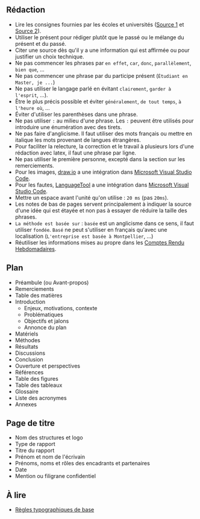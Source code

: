## Rédaction

- Lire les consignes fournies par les écoles et universités ([Source 1](ConsignesRapport1.pdf) et [Source 2](ConsignesRapport2.pdf)).
- Utiliser le présent pour rédiger plutôt que le passé ou le mélange du présent et du passé.
- Citer une source dès qu'il y a une information qui est affirmée ou pour justifier un choix technique.
- Ne pas commencer les phrases par `en effet`, `car`, `donc`, `parallèlement`, `bien que`, ...
- Ne pas commencer une phrase par du participe présent (`Étudiant en Master, je ...`)
- Ne pas utiliser le langage parlé en évitant `clairement`, `garder à l'esprit`, ...).
- Être le plus précis possible et éviter `généralement`, `de tout temps`, `à l'heure où`, ...
- Éviter d'utiliser les parenthèses dans une phrase.
- Ne pas utiliser `:` au milieu d'une phrase. Les `:` peuvent être utilisés pour introduire une énumération avec des tirets.
- Ne pas faire d'anglicisme. Il faut utiliser des mots français ou mettre en italique les mots provenant de langues étrangères.
- Pour faciliter la relecture, la correction et le travail à plusieurs lors d'une rédaction avec latex, il faut une phrase par ligne.
- Ne pas utiliser le première personne, excepté dans la section sur les remerciements.
- Pour les images, [draw.io](https://app.diagrams.net/) a une intégration dans [Microsoft Visual Studio Code](https://code.visualstudio.com/).
- Pour les fautes, [LanguageTool](https://marketplace.visualstudio.com/items?itemName=adamvoss.vscode-languagetool) a une intégration dans [Microsoft Visual Studio Code](https://code.visualstudio.com/).
- Mettre un espace avant l'unité qu'on utilise : `20 ms` (pas `20ms`).
- Les notes de bas de pages servent principalement à indiquer la source d'une idée qui est étayée et non pas à essayer de réduire la taille des phrases.
- `La méthode est basée sur` : `basée` est un anglicisme dans ce sens, il faut utiliser `fondée`. `Basé` ne peut s'utiliser en français qu'avec une localisation  (`L'entreprise est basée à Montpellier`, ...)
- Réutiliser les informations mises au propre dans les [Comptes Rendu Hebdomadaires](RapportHebdomadaire/crh.pdf).

## Plan

- Préambule (ou Avant-propos)
- Remerciements
- Table des matières
- Introduction
  - Enjeux, motivations, contexte
  - Problématiques
  - Objectifs et jalons
  - Annonce du plan
- Matériels
- Méthodes
- Résultats
- Discussions
- Conclusion
- Ouverture et perspectives
- Références
- Table des figures
- Table des tableaux
- Glossaire
- Liste des acronymes
- Annexes

## Page de titre

- Nom des structures et logo
- Type de rapport
- Titre du rapport
- Prénom et nom de l'écrivain
- Prénoms, noms et rôles des encadrants et partenaires
- Date
- Mention ou filigrane confidentiel

## À lire

- [Règles typographiques de base](http://www4.ac-nancy-metz.fr/ien-vittel/docs%20site/outils%20pour%20le%20maitre/regles_typo_version2012.pdf)
